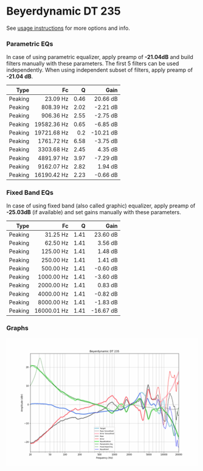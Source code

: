 # Beyerdynamic DT 235
See [usage instructions](https://github.com/jaakkopasanen/AutoEq#usage) for more options and info.

### Parametric EQs
In case of using parametric equalizer, apply preamp of **-21.04dB** and build filters manually
with these parameters. The first 5 filters can be used independently.
When using independent subset of filters, apply preamp of **-21.04 dB**.

| Type    | Fc          |    Q | Gain      |
|--------:|------------:|-----:|----------:|
| Peaking | 23.09 Hz    | 0.46 | 20.66 dB  |
| Peaking | 808.39 Hz   | 2.02 | -2.21 dB  |
| Peaking | 906.36 Hz   | 2.55 | -2.75 dB  |
| Peaking | 19582.36 Hz | 0.65 | -6.85 dB  |
| Peaking | 19721.68 Hz | 0.2  | -10.21 dB |
| Peaking | 1761.72 Hz  | 6.58 | -3.75 dB  |
| Peaking | 3303.68 Hz  | 2.45 | 4.35 dB   |
| Peaking | 4891.97 Hz  | 3.97 | -7.29 dB  |
| Peaking | 9162.07 Hz  | 2.82 | 1.94 dB   |
| Peaking | 16190.42 Hz | 2.23 | -0.66 dB  |

### Fixed Band EQs
In case of using fixed band (also called graphic) equalizer, apply preamp of **-25.03dB**
(if available) and set gains manually with these parameters.

| Type    | Fc          |    Q | Gain      |
|--------:|------------:|-----:|----------:|
| Peaking | 31.25 Hz    | 1.41 | 23.60 dB  |
| Peaking | 62.50 Hz    | 1.41 | 3.56 dB   |
| Peaking | 125.00 Hz   | 1.41 | 1.48 dB   |
| Peaking | 250.00 Hz   | 1.41 | 1.41 dB   |
| Peaking | 500.00 Hz   | 1.41 | -0.60 dB  |
| Peaking | 1000.00 Hz  | 1.41 | -3.60 dB  |
| Peaking | 2000.00 Hz  | 1.41 | 0.83 dB   |
| Peaking | 4000.00 Hz  | 1.41 | -0.82 dB  |
| Peaking | 8000.00 Hz  | 1.41 | -1.83 dB  |
| Peaking | 16000.01 Hz | 1.41 | -16.67 dB |

### Graphs
![](./Beyerdynamic%20DT%20235.png)